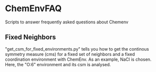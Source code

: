 # ChemEnvFAQ
Scripts to answer frequently asked questions about Chemenv

## Fixed Neighbors

"get_csm_for_fixed_environments.py" tells you how to get the continous symmetry measure (cms) 
for a fixed set of neighbors and a fixed coordination environment with ChemEnv. As an example, NaCl is chosen.
Here, the "O:6" environment and its csm is analysed.